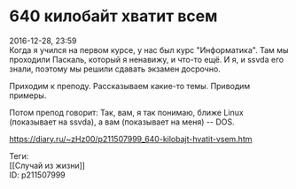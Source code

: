 640 килобайт хватит всем
=========================

   
 2016-12-28, 23:59   
  Когда я учился на первом курсе, у нас был курс "Информатика". Там мы проходили Паскаль, который я ненавижу, и что-то ещё. И я, и ssvda его знали, поэтому мы решили сдавать экзамен досрочно.   
   
 Приходим к преподу. Рассказываем какие-то темы. Приводим примеры.   
   
 Потом препод говорит: Так, вам, я так понимаю, ближе Linux (показывает на ssvda), а вам (показывает на меня) -- DOS.   
    
 <https://diary.ru/~zHz00/p211507999_640-kilobajt-hvatit-vsem.htm>   
   
 Теги:   
 [[Случай из жизни]]   
 ID: p211507999